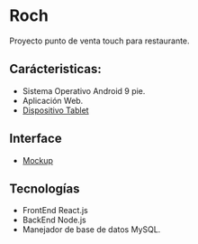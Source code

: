 # Roch
Proyecto punto de venta touch para restaurante.

## Carácteristicas:

- Sistema Operativo Android 9 pie.
- Aplicación Web.
- [Dispositivo Tablet](https://www.amazon.com.mx/Lenovo-Procesador-Quad-Core-Almacenamiento-ZA5G0060US/dp/B07Y2KBBTD/ref=pd_day0fbt_img_1/144-0896407-5133815?pd_rd_w=jkmfu&pf_rd_p=b503549b-10f1-492f-8b11-f63d2e163a6c&pf_rd_r=JSEJ1YYHAEWXG8FJXBQ7&pd_rd_r=e4edbe92-a385-4103-9876-9c3009de8c02&pd_rd_wg=AyAp5&pd_rd_i=B07Y2KBBTD&th=1)

## Interface
- [Mockup](https://app.moqups.com/PyAIEL5NpLP6ojEEzWsjwTCLZ8lxeN4F/view/page/ad64222d5)

## Tecnologías
- FrontEnd React.js
- BackEnd Node.js
- Manejador de base de datos MySQL.
